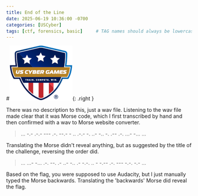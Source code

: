 ```yaml
---
title: End of the Line
date: 2025-06-19 10:36:00 -0700
categories: [USCyber]
tags: [ctf, forensics, basic]     # TAG names should always be lowercase
---
```

#![US Cyber Games Logo](/assets/img/logo-uscybergames.png){: .right }

There was no description to this, just a wav file. Listening to the wav file made clear that it was Morse code, which I first transcribed by hand and then confirmed with a wav to Morse website converter. 

> ... -.- .-.- --- .-. --.- - .. .-.- -. ..- -.. -. .-- .-. ...- -... ...

Translating the Morse didn't reveal anything, but as suggested by the title of the challenge, reversing the order did. 

> ... ...- -... .-. --. .- ..- -.. .- -.-. .. - -.-- .-. --- -.-. -.- ...

Based on the flag, you were supposed to use Audacity, but I just manually typed the Morse backwards. Translating the 'backwards' Morse did reveal the flag.
